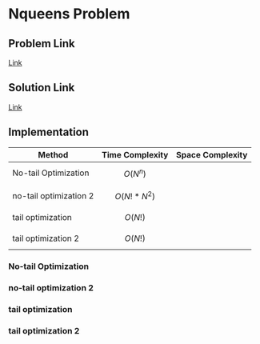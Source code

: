 # Nqueens Problem


## Problem Link
[Link](https://www.geeksforgeeks.org/problems/n-queen-problem0315/1)
## Solution Link

[Link](https://www.geeksforgeeks.org/n-queen-problem-backtracking-3/)
## Implementation  
 

|Method|Time Complexity|Space Complexity |
|--------------------------------|---------------------------------------------|-----------------------------------|
|No-tail Optimization|$$O(N^{n})$$||
|no-tail optimization 2|$$O(N! * N^{2})$$||
|tail optimization |$$O(N!) $$||
|tail optimization 2|$$O(N!) $$||
### No-tail Optimization


### no-tail optimization 2

### tail optimization 



### tail optimization 2

